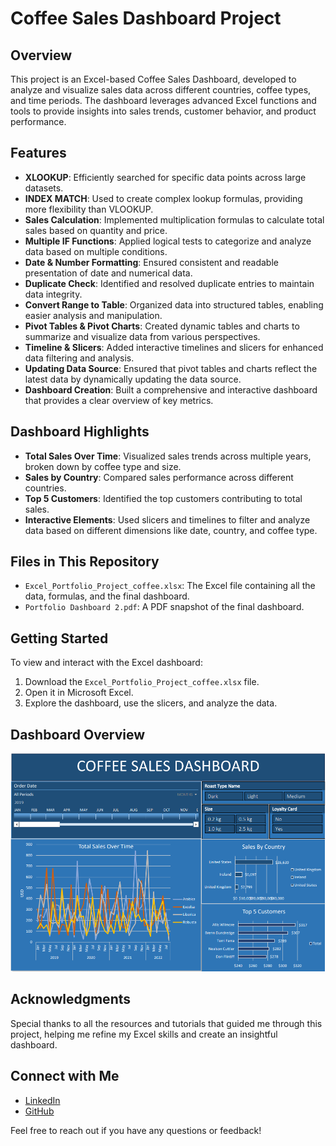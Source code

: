 # Coffee Sales Dashboard Project

## Overview
This project is an Excel-based Coffee Sales Dashboard, developed to analyze and visualize sales data across different countries, coffee types, and time periods. The dashboard leverages advanced Excel functions and tools to provide insights into sales trends, customer behavior, and product performance.

## Features
- **XLOOKUP**: Efficiently searched for specific data points across large datasets.
- **INDEX MATCH**: Used to create complex lookup formulas, providing more flexibility than VLOOKUP.
- **Sales Calculation**: Implemented multiplication formulas to calculate total sales based on quantity and price.
- **Multiple IF Functions**: Applied logical tests to categorize and analyze data based on multiple conditions.
- **Date & Number Formatting**: Ensured consistent and readable presentation of date and numerical data.
- **Duplicate Check**: Identified and resolved duplicate entries to maintain data integrity.
- **Convert Range to Table**: Organized data into structured tables, enabling easier analysis and manipulation.
- **Pivot Tables & Pivot Charts**: Created dynamic tables and charts to summarize and visualize data from various perspectives.
- **Timeline & Slicers**: Added interactive timelines and slicers for enhanced data filtering and analysis.
- **Updating Data Source**: Ensured that pivot tables and charts reflect the latest data by dynamically updating the data source.
- **Dashboard Creation**: Built a comprehensive and interactive dashboard that provides a clear overview of key metrics.

## Dashboard Highlights
- **Total Sales Over Time**: Visualized sales trends across multiple years, broken down by coffee type and size.
- **Sales by Country**: Compared sales performance across different countries.
- **Top 5 Customers**: Identified the top customers contributing to total sales.
- **Interactive Elements**: Used slicers and timelines to filter and analyze data based on different dimensions like date, country, and coffee type.

## Files in This Repository
- `Excel_Portfolio_Project_coffee.xlsx`: The Excel file containing all the data, formulas, and the final dashboard.
- `Portfolio Dashboard 2.pdf`: A PDF snapshot of the final dashboard.

## Getting Started
To view and interact with the Excel dashboard:
1. Download the `Excel_Portfolio_Project_coffee.xlsx` file.
2. Open it in Microsoft Excel.
3. Explore the dashboard, use the slicers, and analyze the data.

## Dashboard Overview
![Dashboard Overview](ss.PNG)

## Acknowledgments
Special thanks to all the resources and tutorials that guided me through this project, helping me refine my Excel skills and create an insightful dashboard.

## Connect with Me
- [LinkedIn](www.linkedin.com/in/sohail-cheema-45a649293)
- [GitHub](https://github.com/scheema286)

Feel free to reach out if you have any questions or feedback!
